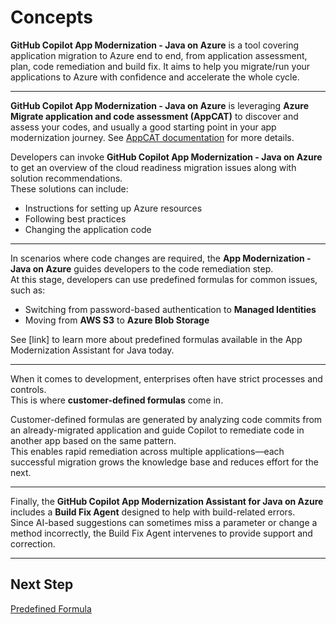 # Concepts

**GitHub Copilot App Modernization - Java on Azure** is a tool covering application migration to Azure end to end, from application assessment, plan, code remediation and build fix. It aims to help you migrate/run your applications to Azure with confidence and accelerate the whole cycle.

---

**GitHub Copilot App Modernization - Java on Azure** is leveraging **Azure Migrate application and code assessment (AppCAT)** to discover and assess your codes, and usually a good starting point in your app modernization journey. See [AppCAT documentation](https://learn.microsoft.com/en-us/azure/migrate/appcat/java) for more details.

Developers can invoke **GitHub Copilot App Modernization - Java on Azure** to get an overview of the cloud readiness migration issues along with solution recommendations.  
These solutions can include:
- Instructions for setting up Azure resources  
- Following best practices  
- Changing the application code

---

In scenarios where code changes are required, the **App Modernization - Java on Azure** guides developers to the code remediation step.  
At this stage, developers can use predefined formulas for common issues, such as:

- Switching from password-based authentication to **Managed Identities**
- Moving from **AWS S3** to **Azure Blob Storage**

See [link] to learn more about predefined formulas available in the App Modernization Assistant for Java today.

---

When it comes to development, enterprises often have strict processes and controls.  
This is where **customer-defined formulas** come in.  

Customer-defined formulas are generated by analyzing code commits from an already-migrated application and guide Copilot to remediate code in another app based on the same pattern.  
This enables rapid remediation across multiple applications—each successful migration grows the knowledge base and reduces effort for the next.

---

Finally, the **GitHub Copilot App Modernization Assistant for Java on Azure** includes a **Build Fix Agent** designed to help with build-related errors.  
Since AI-based suggestions can sometimes miss a parameter or change a method incorrectly, the Build Fix Agent intervenes to provide support and correction.

---

## Next Step

[Predefined Formula](#predefined-formula)
